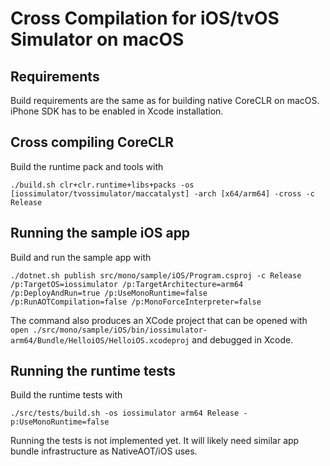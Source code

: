 # Cross Compilation for iOS/tvOS Simulator on macOS

## Requirements

Build requirements are the same as for building native CoreCLR on macOS. iPhone SDK has to be enabled in Xcode installation.

## Cross compiling CoreCLR

Build the runtime pack and tools with

```
./build.sh clr+clr.runtime+libs+packs -os [iossimulator/tvossimulator/maccatalyst] -arch [x64/arm64] -cross -c Release
```

## Running the sample iOS app

Build and run the sample app with

```
./dotnet.sh publish src/mono/sample/iOS/Program.csproj -c Release /p:TargetOS=iossimulator /p:TargetArchitecture=arm64 /p:DeployAndRun=true /p:UseMonoRuntime=false /p:RunAOTCompilation=false /p:MonoForceInterpreter=false
```

The command also produces an XCode project that can be opened with `open ./src/mono/sample/iOS/bin/iossimulator-arm64/Bundle/HelloiOS/HelloiOS.xcodeproj` and debugged in Xcode.

## Running the runtime tests

Build the runtime tests with

```
./src/tests/build.sh -os iossimulator arm64 Release -p:UseMonoRuntime=false
```

Running the tests is not implemented yet. It will likely need similar app bundle infrastructure as NativeAOT/iOS uses.
